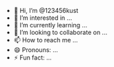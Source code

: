 - 👋 Hi, I’m @123456kust
- 👀 I’m interested in ...
- 🌱 I’m currently learning ...
- 💞️ I’m looking to collaborate on ...
- 📫 How to reach me ...
- 😄 Pronouns: ...
- ⚡ Fun fact: ...

<!---
123456kust/123456kust is a ✨ special ✨ repository because its `README.md` (this file) appears on your GitHub profile.
You can click the Preview link to take a look at your changes.
--->
